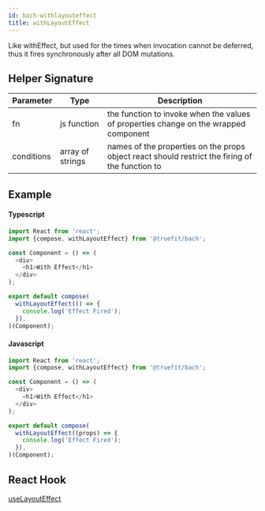 ```yaml
---
id: bach-withlayouteffect
title: withLayoutEffect
---
```


Like withEffect, but used for the times when invocation cannot be deferred, thus it fires synchronously after all DOM mutations.

## Helper Signature

| Parameter  | Type             | Description                                                                                     |
| ---------- | ---------------- | ----------------------------------------------------------------------------------------------- |
| fn         | js function      | the function to invoke when the values of properties change on the wrapped component            |
| conditions | array of strings | names of the properties on the props object react should restrict the firing of the function to |

## Example

#### Typescript

```Typescript
import React from 'react';
import {compose, withLayoutEffect} from '@truefit/bach';

const Component = () => (
  <div>
    <h1>With Effect</h1>
  </div>
);

export default compose(
  withLayoutEffect(() => {
    console.log('Effect Fired');
  }),
)(Component);
```

#### Javascript

```Javascript
import React from 'react';
import {compose, withLayoutEffect} from '@truefit/bach';

const Component = () => (
  <div>
    <h1>With Effect</h1>
  </div>
);

export default compose(
  withLayoutEffect((props) => {
    console.log('Effect Fired');
  }),
)(Component);
```

## React Hook

[useLayoutEffect](https://reactjs.org/docs/hooks-reference.html#uselayouteffect)
